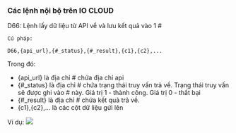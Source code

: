 ### Các lệnh nội bộ trên IO CLOUD

D66: Lệnh lấy dữ liệu từ API về và lưu kết quả vào 1 #
```
Cú pháp:

D66,{api_url},{#_status},{#_result},{c1},{c2},...

```
Trong đó:

- {api_url} là địa chỉ # chứa địa chỉ api
- {#_status} là địa chỉ # chứa trạng thái truy vấn trả về. Trạng thái truy vấn sẽ được ghi vào # này. Giá trị 1 - thành công. Giá trị 0 - thất bại
- {#_result} là địa chỉ # chứa kết quả trả về.
- {c1},{c2},... là các cột dữ liệu gửi lên

Ví dụ:
![](https://oustittl.sirv.com/documents/img011.png)
